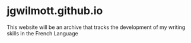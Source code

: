 # jgwilmott.github.io
This website will be an archive that tracks the development of my writing skills in the French Language
